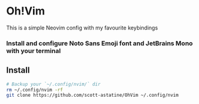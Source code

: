 # Oh!Vim
This is a simple Neovim config with my favourite keybindings

### Install and configure Noto Sans Emoji font and JetBrains Mono with your terminal


## Install
```bash
# Backup your `~/.config/nvim/` dir
rm ~/.config/nvim -rf
git clone https://github.com/scott-astatine/OhVim ~/.config/nvim

```

